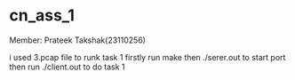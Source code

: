 # cn_ass_1
Member: Prateek Takshak(23110256)

i used 3.pcap file 
to runk task 1
firstly run make
then ./serer.out to start port 
then run ./client.out to do task 1
